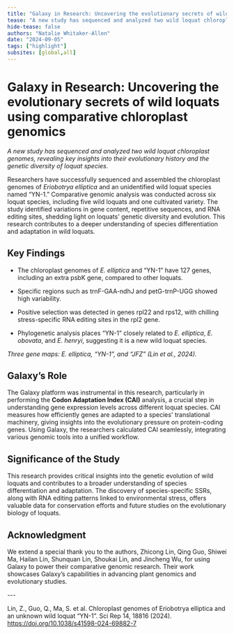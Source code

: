 ```yaml
---
title: "Galaxy in Research: Uncovering the evolutionary secrets of wild loquats using comparative chloroplast genomics"
tease: "A new study has sequenced and analyzed two wild loquat chloroplast genomes, revealing key insights into their evolutionary history and the genetic diversity of loquat species."
hide-tease: false
authors: "Natalie Whitaker-Allen"
date: "2024-09-05"
tags: ["highlight"]
subsites: [global,all]
---
```


# **Galaxy in Research: Uncovering the evolutionary secrets of wild loquats using comparative chloroplast genomics**  
   
*A new study has sequenced and analyzed two wild loquat chloroplast genomes, revealing key insights into their evolutionary history and the genetic diversity of loquat species.*  
   
Researchers have successfully sequenced and assembled the chloroplast genomes of *Eriobotrya elliptica* and an unidentified wild loquat species named “YN-1.” Comparative genomic analysis was conducted across six loquat species, including five wild loquats and one cultivated variety. The study identified variations in gene content, repetitive sequences, and RNA editing sites, shedding light on loquats' genetic diversity and evolution. This research contributes to a deeper understanding of species differentiation and adaptation in wild loquats.  
   
## **Key Findings**

* The chloroplast genomes of *E. elliptica* and “YN-1” have 127 genes, including an extra psbK gene, compared to other loquats.

* Specific regions such as trnF-GAA-ndhJ and petG-trnP-UGG showed high variability.

* Positive selection was detected in genes rpl22 and rps12, with chilling stress-specific RNA editing sites in the rpl2 gene.

* Phylogenetic analysis places “YN-1” closely related to *E. elliptica*, *E. obovata*, and *E. henryi*, suggesting it is a new wild loquat species.

   
*Three gene maps: E. elliptica, “YN-1”, and “JFZ” (Lin et al., 2024).*  
   
## **Galaxy’s Role**  
   
The Galaxy platform was instrumental in this research, particularly in performing the **Codon Adaptation Index (CAI)** analysis, a crucial step in understanding gene expression levels across different loquat species. CAI measures how efficiently genes are adapted to a species' translational machinery, giving insights into the evolutionary pressure on protein-coding genes. Using Galaxy, the researchers calculated CAI seamlessly, integrating various genomic tools into a unified workflow.  
   
## **Significance of the Study**  
   
This research provides critical insights into the genetic evolution of wild loquats and contributes to a broader understanding of species differentiation and adaptation. The discovery of species-specific SSRs, along with RNA editing patterns linked to environmental stress, offers valuable data for conservation efforts and future studies on the evolutionary biology of loquats.  
   
## **Acknowledgment**  
   
We extend a special thank you to the authors, Zhicong Lin, Qing Guo, Shiwei Ma, Hailan Lin, Shunquan Lin, Shoukai Lin, and Jincheng Wu, for using Galaxy to power their comparative genomic research. Their work showcases Galaxy’s capabilities in advancing plant genomics and evolutionary studies.  

---<br><be> 
   
Lin, Z., Guo, Q., Ma, S. et al. Chloroplast genomes of Eriobotrya elliptica and an unknown wild loquat “YN-1”. Sci Rep 14, 18816 (2024). https://doi.org/10.1038/s41598-024-69882-7  
